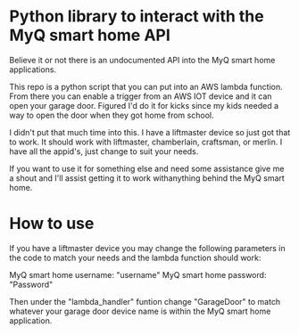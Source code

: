 # Python library to interact with the MyQ smart home API

Believe it or not there is an undocumented API into the MyQ smart home applications. 

This repo is a python script that you can put into an AWS lambda function.  From there you can enable a trigger from an AWS IOT device and it can open your garage door.  Figured I'd do it for kicks since my kids needed a way to open the door when they got home from school.

I didn't put that much time into this.  I have a liftmaster device so just got that to work.  It should work with liftmaster, chamberlain, craftsman, or merlin. I have all the appid's, just change to suit your needs.

If you want to use it for something else and need some assistance give me a shout and I'll assist getting it to work withanything behind the MyQ smart home.

# How to use

If you have a liftmaster device you may change the following parameters in the code to match your needs and the lambda function should work:

MyQ smart home username: "username"
MyQ smart home password: "Password"

Then under the "lambda_handler" funtion change "GarageDoor" to match whatever your garage door device name is within the MyQ smart home application.
